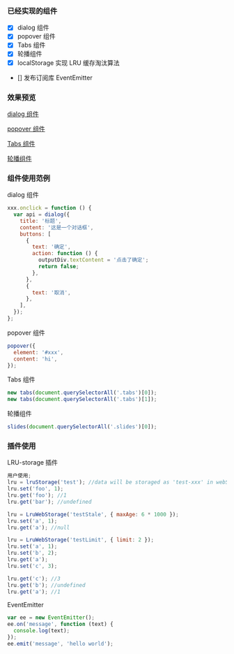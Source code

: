 ### 已经实现的组件

- [x] dialog 组件
- [x] popover 组件
- [x] Tabs 组件
- [x] 轮播组件
- [x] localStorage 实现 LRU 缓存淘汰算法
- [] 发布订阅库 EventEmitter

### 效果预览

[dialog 组件](https://jeromeyangtao.github.io/component/dialog%E7%BB%84%E4%BB%B6/)

[popover 组件](https://jeromeyangtao.github.io/component/popover%E7%BB%84%E4%BB%B6/)

[Tabs 组件](https://jeromeyangtao.github.io/component/Tabs%E7%BB%84%E4%BB%B6/)

[轮播组件](https://jeromeyangtao.github.io/component/%E8%BD%AE%E6%92%AD%E7%BB%84%E4%BB%B6/)

### 组件使用范例

dialog 组件

```js
xxx.onclick = function () {
  var api = dialog({
    title: '标题',
    content: '这是一个对话框',
    buttons: [
      {
        text: '确定',
        action: function () {
          outputDiv.textContent = '点击了确定';
          return false;
        },
      },
      {
        text: '取消',
      },
    ],
  });
};
```

popover 组件

```js
popover({
  element: '#xxx',
  content: 'hi',
});
```

Tabs 组件

```js
new tabs(document.querySelectorAll('.tabs')[0]);
new tabs(document.querySelectorAll('.tabs')[1]);
```

轮播组件

```js
slides(document.querySelectorAll('.slides')[0]);
```

### 插件使用

LRU-storage 插件

```js
用户使用;
lru = lruStorage('test'); //data will be storaged as 'test-xxx' in webStorage
lru.set('foo', 1);
lru.get('foo'); //1
lru.get('bar'); //undefined

lru = LruWebStorage('testStale', { maxAge: 6 * 1000 });
lru.set('a', 1);
lru.get('a'); //null

lru = LruWebStorage('testLimit', { limit: 2 });
lru.set('a', 1);
lru.set('b', 2);
lru.get('a');
lru.set('c', 3);

lru.get('c'); //3
lru.get('b'); //undefined
lru.get('a'); //1
```

EventEmitter

```js
var ee = new EventEmitter();
ee.on('message', function (text) {
  console.log(text);
});
ee.emit('message', 'hello world');
```

